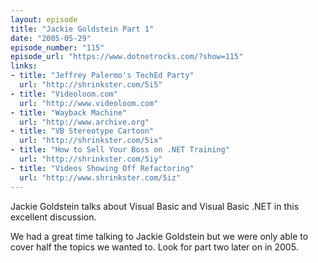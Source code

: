 ```yaml
---
layout: episode
title: "Jackie Goldstein Part 1"
date: "2005-05-29"
episode_number: "115"
episode_url: "https://www.dotnetrocks.com/?show=115"
links:
- title: "Jeffrey Palermo's TechEd Party"
  url: "http://shrinkster.com/5i5"
- title: "Videoloom.com"
  url: "http://www.videoloom.com"
- title: "Wayback Machine"
  url: "http://www.archive.org"
- title: "VB Stereotype Cartoon"
  url: "http://shrinkster.com/5ix"
- title: "How to Sell Your Boss on .NET Training"
  url: "http://shrinkster.com/5iy"
- title: "Videos Showing Off Refactoring"
  url: "http://www.shrinkster.com/5iz"
---
```


Jackie Goldstein talks about Visual Basic and Visual Basic .NET in this excellent discussion. 

We had a great time talking to Jackie Goldstein but we were only able to cover half the topics we wanted to. Look for part two later on in 2005.
